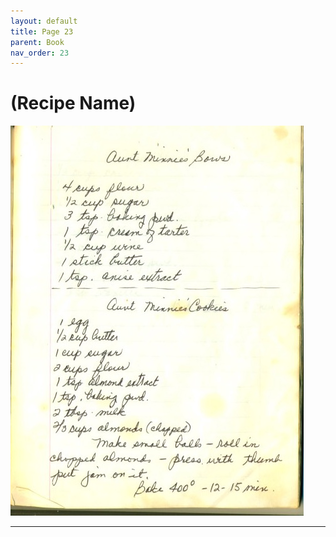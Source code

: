 ```yaml
---
layout: default
title: Page 23
parent: Book
nav_order: 23
---
```


# (Recipe Name)
![Recipe Image](/recipe-images/pages/page-23.jpg)

---
